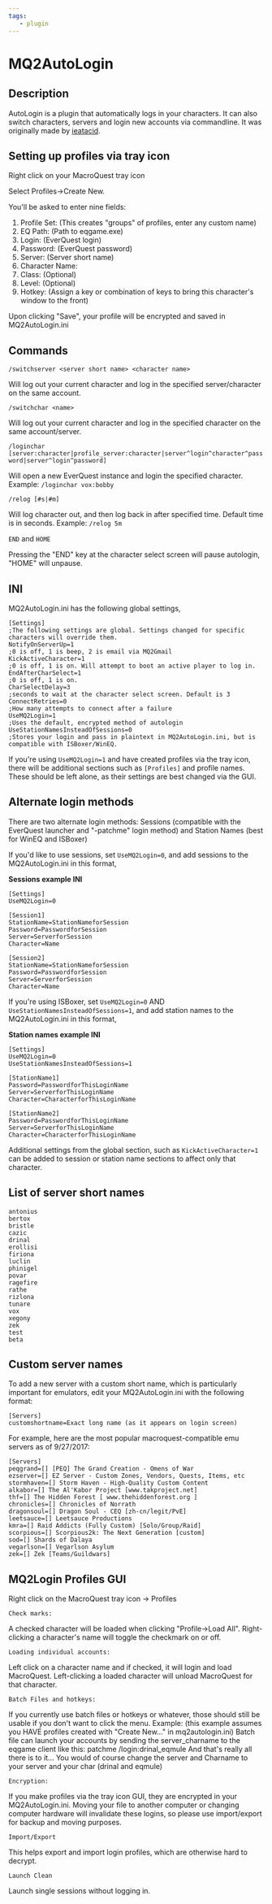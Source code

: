 ```yaml
---
tags:
   - plugin
---
```

# MQ2AutoLogin

## Description

AutoLogin is a plugin that automatically logs in your characters. It can also switch characters, servers and login new accounts via commandline. It was originally made by [ieatacid](https://macroquest.org/phpBB3/viewtopic.php?f=50&t=16427).

## Setting up profiles via tray icon

Right click on your MacroQuest tray icon

Select Profiles-&gt;Create New.

You'll be asked to enter nine fields:

1. Profile Set: (This creates "groups" of profiles, enter any custom name) 
2. EQ Path: (Path to eqgame.exe)
3. Login: (EverQuest login)
4. Password:  (EverQuest password)
5. Server: (Server short name)
6. Character Name: 
7. Class: (Optional)
8. Level: (Optional)
9. Hotkey: (Assign a key or combination of keys to bring this character's window to the front)

Upon clicking "Save", your profile will be encrypted and saved in MQ2AutoLogin.ini

## Commands

`/switchserver <server short name> <character name>`

Will log out your current character and log in the specified server/character on the same account. 

`/switchchar <name>`

Will log out your current character and log in the specified character on the same account/server. 

`/loginchar [server:character|profile_server:character|server^login^character^password|server^login^password]`

Will open a new EverQuest instance and login the specified character. Example: `/loginchar vox:bobby`

`/relog [#s|#m]`

Will log character out, and then log back in after specified time. Default time is in seconds. Example: `/relog 5m`

`END` and `HOME`

Pressing the "END" key at the character select screen will pause autologin, "HOME" will unpause.

## INI 

MQ2AutoLogin.ini has the following global settings,
```ini⏎
[Settings]
;The following settings are global. Settings changed for specific characters will override them.
NotifyOnServerUp=1
;0 is off, 1 is beep, 2 is email via MQ2Gmail
KickActiveCharacter=1
;0 is off, 1 is on. Will attempt to boot an active player to log in.
EndAfterCharSelect=1
;0 is off, 1 is on.
CharSelectDelay=3
;seconds to wait at the character select screen. Default is 3
ConnectRetries=0
;How many attempts to connect after a failure
UseMQ2Login=1
;Uses the default, encrypted method of autologin
UseStationNamesInsteadOfSessions=0
;Stores your login and pass in plaintext in MQ2AutoLogin.ini, but is compatible with ISBoxer/WinEQ.
```
If you're using `UseMQ2Login=1` and have created profiles via the tray icon, there will be additional sections such as `[Profiles]` and profile names. These should be left alone, as their settings are best changed via the GUI.

## Alternate login methods
There are two alternate login methods: Sessions (compatible with the EverQuest launcher and "-patchme" login method) and Station Names (best for WinEQ and ISBoxer) 

If you'd like to use sessions, set `UseMQ2Login=0`, and add sessions to the MQ2AutoLogin.ini in this format, 

**Sessions example INI**
```ini⏎
[Settings]
UseMQ2Login=0

[Session1]
StationName=StationNameforSession
Password=PasswordforSession
Server=ServerforSession
Character=Name

[Session2]
StationName=StationNameforSession
Password=PasswordforSession
Server=ServerforSession
Character=Name
```

If you're using ISBoxer, set `UseMQ2Login=0` AND `UseStationNamesInsteadOfSessions=1`, and add station names to the MQ2AutoLogin.ini in this format, 

**Station names example INI**
```ini⏎
[Settings]
UseMQ2Login=0
UseStationNamesInsteadOfSessions=1

[StationName1]
Password=PasswordforThisLoginName
Server=ServerforThisLoginName
Character=CharacterforThisLoginName

[StationName2]
Password=PasswordforThisLoginName
Server=ServerforThisLoginName
Character=CharacterforThisLoginName
```

Additional settings from the global section, such as `KickActiveCharacter=1` can be added to session or station name sections to affect only that character.


## List of server short names

    antonius
    bertox
    bristle
    cazic
    drinal
    erollisi
    firiona
    luclin
    phinigel
    povar
    ragefire
    rathe
    rizlona
    tunare
    vox
    xegony
    zek
    test
    beta

## Custom server names
To add a new server with a custom short name, which is particularly important for emulators, edit your MQ2AutoLogin.ini with the following format: 
```ini⏎
[Servers]
customshortname=Exact long name (as it appears on login screen)
```
For example, here are the most popular macroquest-compatible emu servers as of 9/27/2017: 
```ini⏎
[Servers]
peqgrand=[] [PEQ] The Grand Creation - Omens of War
ezserver=[] EZ Server - Custom Zones, Vendors, Quests, Items, etc
stormhaven=[] Storm Haven - High-Quality Custom Content
alkabor=[] The Al'Kabor Project [www.takproject.net]
thf=[] The Hidden Forest [ www.thehiddenforest.org ]
chronicles=[] Chronicles of Norrath
dragonsoul=[] Dragon Soul - CEQ [zh-cn/legit/PvE]
leetsauce=[] Leetsauce Productions
kmra=[] Raid Addicts (Fully Custom) [Solo/Group/Raid]
scorpious=[] Scorpious2k: The Next Generation [custom]
sod=[] Shards of Dalaya
vegarlson=[] Vegarlson Asylum
zek=[] Zek [Teams/Guildwars]
```

## MQ2Login Profiles GUI

Right click on the MacroQuest tray icon -> Profiles

`Check marks:`

A checked character will be loaded when clicking "Profile->Load All". Right-clicking a character's name will toggle the checkmark on or off.

`Loading individual accounts:`

Left click on a character name and if checked, it will login and load MacroQuest. Left-clicking a loaded character will unload MacroQuest for that character.

`Batch Files and hotkeys:`

If you currently use batch files or hotkeys or whatever, those should still be usable if you don't want to click the menu. Example: \(this example assumes you HAVE profiles created with "Create New..." in mq2autologin.ini\) Batch file can launch your accounts by sending the server\_charname to the eqgame client like this:  patchme /login:drinal\_eqmule And that's really all there is to it... You would of course change the server and Charname to your server and your char \(drinal and eqmule\)

`Encryption:`

If you make profiles via the tray icon GUI, they are encrypted in your MQ2AutoLogin.ini. Moving your file to another computer or changing computer hardware will invalidate these logins, so please use import/export for backup and moving purposes.

`Import/Export`

This helps export and import login profiles, which are otherwise hard to decrypt. 

`Launch Clean`

Launch single sessions without logging in.
